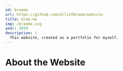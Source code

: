```yaml
---
id: braeme
url: https://github.com/elliotBraem/website
title: brae.me
img: /braeme.svg
year: 2018
description: |
  This website, created as a portfolio for myself.
---
```


About the Website
============

